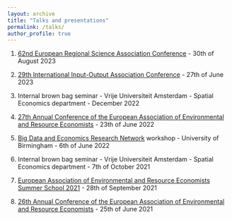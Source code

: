 ```yaml
---
layout: archive
title: "Talks and presentations"
permalink: /talks/
author_profile: true
---
```



1. [62nd European Regional Science Association Conference](https://ersa.eventsair.com/ersa2023/) - 30th of August 2023

2. [29th International Input-Output Association Conference](https://www.iioa.org/conferences/29th/conference.html) - 27th of June 2023
   
3. Internal brown bag seminar - Vrije Universiteit Amsterdam - Spatial Economics department - December 2022

4. [27th Annual Conference of the European Association of Environmental and Resource Economists]([http://www.eaere-conferences.org/index.php?y=2021](https://www.eaere.org/events/annual-conferences/eaere-27th-annual-conference/)) - 23th of June 2022
   
5. [Big Data and Economics Research Network](https://www.birmingham.ac.uk/schools/business/research/research-projects/bvrn/index.aspx) workshop - University of Birmingham - 6th of June 2022

6. Internal brown bag seminar - Vrije Universiteit Amsterdam - Spatial Economics department - 7th of October 2021
  
7. [European Association of Environmental and Resource Economists Summer School 2021](https://eaere-summer-school.uni-graz.at/en/summer-school-2021/) - 28th of September 2021
  
8. [26th Annual Conference of the European Association of Environmental and Resource Economists](http://www.eaere-conferences.org/index.php?y=2021) - 25th of June 2021 



